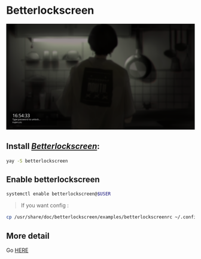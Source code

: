 # Betterlockscreen

![betterlockscreen](./betterlockscreen.png)

## Install [_Betterlockscreen_](https://github.com/betterlockscreen/betterlockscreen):

```bash
yay -S betterlockscreen
```

## Enable betterlockscreen

```bash
systemctl enable betterlockscreen@$USER
```

> If you want config :

```bash
cp /usr/share/doc/betterlockscreen/examples/betterlockscreenrc ~/.config
```

## More detail

Go [HERE](https://github.com/betterlockscreen/betterlockscreen)
